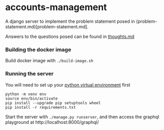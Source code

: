 # accounts-management

A django server to implement the problem statement posed in (problem-statement.md)[problem-statement.md].

Answers to the questions posed can be found in [thoughts.md](thoughts.md)

### Building the docker image

Build docker image with `./build-image.sh`

### Running the server

You will need to set up your [python virtual environment](https://docs.python.org/3/library/venv.html) first

```shell
python -m venv env
source env/bin/activate
pip install --upgrade pip setuptools wheel
pip install -r requirements.txt
```

Start the server with `./manage.py runserver`, and then access the graphql playground at
http://localhost:8000/graphql/

